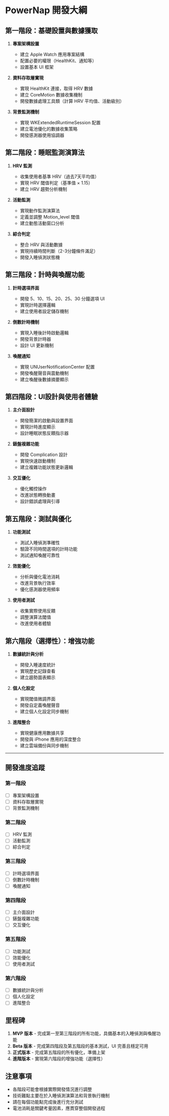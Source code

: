 # PowerNap 開發大綱

## 第一階段：基礎設置與數據獲取
1. **專案架構設置**
   - 建立 Apple Watch 應用專案結構
   - 配置必要的權限（HealthKit、通知等）
   - 設置基本 UI 框架

2. **資料存取層實現**
   - 實現 HealthKit 連接，取得 HRV 數據
   - 建立 CoreMotion 數據收集機制
   - 開發數據處理工具類（計算 HRV 平均值、活動級別）

3. **背景監測機制**
   - 實現 WKExtendedRuntimeSession 配置
   - 建立電池優化的數據收集策略
   - 開發感測器使用協調器

## 第二階段：睡眠監測演算法
1. **HRV 監測**
   - 收集使用者基準 HRV（過去7天平均值）
   - 實現 HRV 閾值判定（基準值 × 1.15）
   - 建立 HRV 趨勢分析機制

2. **活動監測**
   - 實現動作監測演算法
   - 定義並調整 Motion_level 閾值
   - 建立動態活動窗口分析

3. **綜合判定**
   - 整合 HRV 與活動數據
   - 實現持續時間判斷（2-3分鐘條件滿足）
   - 開發入睡偵測狀態機

## 第三階段：計時與喚醒功能
1. **計時選項界面**
   - 開發 5、10、15、20、25、30 分鐘選項 UI
   - 實現計時選擇邏輯
   - 建立使用者設定儲存機制

2. **倒數計時機制**
   - 實現入睡後計時啟動邏輯
   - 開發背景計時器
   - 設計 UI 更新機制

3. **喚醒通知**
   - 實現 UNUserNotificationCenter 配置
   - 開發喚醒聲音與震動機制
   - 建立喚醒後數據摘要顯示

## 第四階段：UI設計與使用者體驗
1. **主介面設計**
   - 開發簡潔的啟動與設置界面
   - 實現計時進度顯示
   - 設計睡眠狀態反饋指示器

2. **錶盤複雜功能**
   - 開發 Complication 設計
   - 實現快速啟動機制
   - 建立複雜功能狀態更新邏輯

3. **交互優化**
   - 優化觸控操作
   - 改進狀態轉換動畫
   - 設計錯誤處理與引導

## 第五階段：測試與優化
1. **功能測試**
   - 測試入睡偵測準確性
   - 驗證不同時間選項的計時功能
   - 測試通知喚醒可靠性

2. **效能優化**
   - 分析與優化電池消耗
   - 改進背景執行效率
   - 優化感測器使用頻率

3. **使用者測試**
   - 收集實際使用反饋
   - 調整演算法閾值
   - 改進使用者體驗

## 第六階段（選擇性）：增強功能
1. **數據統計與分析**
   - 開發入睡速度統計
   - 實現歷史記錄查看
   - 建立趨勢圖表顯示

2. **個人化設定**
   - 實現閾值微調界面
   - 開發自定義喚醒聲音
   - 建立個人化設定同步機制

3. **進階整合**
   - 實現健康應用數據共享
   - 開發與 iPhone 應用的深度整合
   - 建立雲端備份與同步機制

---

## 開發進度追蹤

### 第一階段
- [ ] 專案架構設置
- [ ] 資料存取層實現
- [ ] 背景監測機制

### 第二階段
- [ ] HRV 監測
- [ ] 活動監測
- [ ] 綜合判定

### 第三階段
- [ ] 計時選項界面
- [ ] 倒數計時機制
- [ ] 喚醒通知

### 第四階段
- [ ] 主介面設計
- [ ] 錶盤複雜功能
- [ ] 交互優化

### 第五階段
- [ ] 功能測試
- [ ] 效能優化
- [ ] 使用者測試

### 第六階段
- [ ] 數據統計與分析
- [ ] 個人化設定
- [ ] 進階整合

## 里程碑

1. **MVP 版本** - 完成第一至第三階段的所有功能，具備基本的入睡偵測與喚醒功能
2. **Beta 版本** - 完成第四階段及第五階段的基本測試，UI 完善且穩定可用
3. **正式版本** - 完成第五階段的所有優化，準備上架
4. **進階版本** - 實現第六階段的增強功能（選擇性）

## 注意事項

- 各階段可能會根據實際開發情況進行調整
- 技術難點主要在於入睡偵測演算法和背景執行機制
- 請在每個功能點完成後進行充分測試
- 電池消耗是關鍵考量因素，應貫穿整個開發過程 